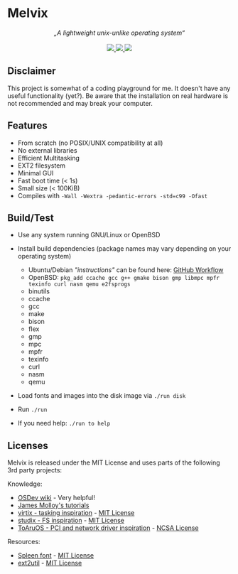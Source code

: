 # Melvix

<p align="center">
    <i>„A lightweight unix-unlike operating system“</i>
    <br><br>
    <a href="https://github.com/marvinborner/Melvix/actions?query=workflow%3A%22Project+build%22" target="_blank">
        <img src="https://img.shields.io/github/workflow/status/marvinborner/Melvix/Project%20build?style=for-the-badge" />
    </a>
    <a href="https://app.codacy.com/manual/marvin-borner/Melvix/dashboard" target="_blank">
        <img src="https://img.shields.io/codacy/grade/4ae29e218d7c439eaa549ea828ffcaac?style=for-the-badge" />
    </a>
    <a href="https://www.buymeacoffee.com/marvinborner" target="_blank">
        <img src="https://img.shields.io/static/v1?label=Support&message=buymeacoffee&color=brightgreen&style=for-the-badge" />
    </a>
</p>

## Disclaimer

This project is somewhat of a coding playground for me. It doesn't have any useful functionality (yet?). Be aware that the installation on real hardware is not recommended and may break your computer.

## Features

-   From scratch (no POSIX/UNIX compatibility at all)
-   No external libraries
-   Efficient Multitasking
-   EXT2 filesystem
-   Minimal GUI
-   Fast boot time (< 1s)
-   Small size (< 100KiB)
-   Compiles with `-Wall -Wextra -pedantic-errors -std=c99 -Ofast`

## Build/Test

-   Use any system running GNU/Linux or OpenBSD

-   Install build dependencies (package names may vary depending on your operating system)

    -   Ubuntu/Debian _"instructions"_ can be found here: [GitHub Workflow](https://raw.githubusercontent.com/marvinborner/Melvix/main/.github/workflows/build.yml)
    -   OpenBSD: `pkg_add ccache gcc g++ gmake bison gmp libmpc mpfr texinfo curl nasm qemu e2fsprogs`
    -   binutils
    -   ccache
    -   gcc
    -   make
    -   bison
    -   flex
    -   gmp
    -   mpc
    -   mpfr
    -   texinfo
    -   curl
    -   nasm
    -   qemu

-   Load fonts and images into the disk image via `./run disk`

-   Run `./run`

-   If you need help: `./run to help`

## Licenses

Melvix is released under the MIT License and uses parts of the following 3rd party projects:

Knowledge:

-   [OSDev wiki](https://wiki.osdev.org) - Very helpful!
-   [James Molloy's tutorials](http://jamesmolloy.co.uk/tutorial_html/)
-   [virtix - tasking inspiration](https://github.com/16Bitt/virtix/) - [MIT License](https://github.com/16Bitt/virtix/blob/85a3c58f3d3b8932354e85a996a79c377139c201/LICENSE)
-   [studix - FS inspiration](https://github.com/orodley/studix) - [MIT License](https://github.com/orodley/studix/blob/d1b1d006010120551df58ff3faaf97484dfa9806/LICENSE)
-   [ToAruOS - PCI and network driver inspiration](https://github.com/klange/toaruos) - [NCSA License](https://github.com/klange/toaruos/blob/351d5d38f22b570459931475d36468bf4e37f45a/LICENSE)

Resources:

-   [Spleen font](https://github.com/fcambus/spleen) - [MIT License](https://github.com/fcambus/spleen/blob/5759e9abb130b89ba192edc5324b12ef07b7dad3/LICENSE)
-   [ext2util](https://github.com/lazear/ext2util) - [MIT License](https://github.com/lazear/ext2util/blob/9bbcc81be46416491f8d46f25f7f775cfb7f2261/LICENSE)
